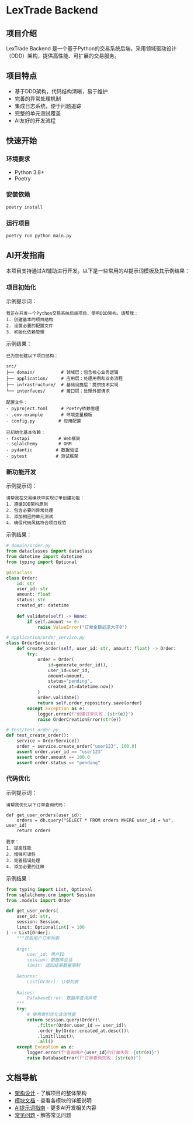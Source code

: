 # LexTrade Backend

## 项目介绍

LexTrade Backend 是一个基于Python的交易系统后端，采用领域驱动设计（DDD）架构，提供高性能、可扩展的交易服务。

## 项目特点

- 基于DDD架构，代码结构清晰，易于维护
- 完善的异常处理机制
- 集成日志系统，便于问题追踪
- 完整的单元测试覆盖
- AI友好的开发流程

## 快速开始

### 环境要求

- Python 3.8+
- Poetry

### 安装依赖

```bash
poetry install
```

### 运行项目

```bash
poetry run python main.py
```

## AI开发指南

本项目支持通过AI辅助进行开发。以下是一些常用的AI提示词模板及其示例结果：

### 项目初始化

示例提示词：
```
我正在开发一个Python交易系统后端项目，使用DDD架构。请帮我：
1. 创建基本的项目结构
2. 设置必要的配置文件
3. 初始化依赖管理
```

示例结果：
```
已为您创建以下项目结构：

src/
├── domain/          # 领域层：包含核心业务逻辑
├── application/     # 应用层：处理用例和业务流程
├── infrastructure/  # 基础设施层：提供技术实现
└── interfaces/      # 接口层：处理外部请求

配置文件：
- pyproject.toml     # Poetry依赖管理
- .env.example       # 环境变量模板
- config.py         # 应用配置

已初始化基本依赖：
- fastapi           # Web框架
- sqlalchemy        # ORM
- pydantic         # 数据验证
- pytest           # 测试框架
```

### 新功能开发

示例提示词：
```
请帮我在交易模块中实现订单创建功能：
1. 遵循DDD架构原则
2. 包含必要的异常处理
3. 添加相应的单元测试
4. 确保代码风格符合项目规范
```

示例结果：
```python
# domain/order.py
from dataclasses import dataclass
from datetime import datetime
from typing import Optional

@dataclass
class Order:
    id: str
    user_id: str
    amount: float
    status: str
    created_at: datetime
    
    def validate(self) -> None:
        if self.amount <= 0:
            raise ValueError("订单金额必须大于0")

# application/order_service.py
class OrderService:
    def create_order(self, user_id: str, amount: float) -> Order:
        try:
            order = Order(
                id=generate_order_id(),
                user_id=user_id,
                amount=amount,
                status="pending",
                created_at=datetime.now()
            )
            order.validate()
            return self.order_repository.save(order)
        except Exception as e:
            logger.error(f"创建订单失败：{str(e)}")
            raise OrderCreationError(str(e))

# test/test_order.py
def test_create_order():
    service = OrderService()
    order = service.create_order("user123", 100.0)
    assert order.user_id == "user123"
    assert order.amount == 100.0
    assert order.status == "pending"
```

### 代码优化

示例提示词：
```
请帮我优化以下订单查询代码：

def get_user_orders(user_id):
    orders = db.query("SELECT * FROM orders WHERE user_id = %s", user_id)
    return orders

要求：
1. 提高性能
2. 增强可读性
3. 完善错误处理
4. 添加必要的注释
```

示例结果：
```python
from typing import List, Optional
from sqlalchemy.orm import Session
from .models import Order

def get_user_orders(
    user_id: str,
    session: Session,
    limit: Optional[int] = 100
) -> List[Order]:
    """获取用户订单列表
    
    Args:
        user_id: 用户ID
        session: 数据库会话
        limit: 返回结果数量限制
        
    Returns:
        List[Order]: 订单列表
        
    Raises:
        DatabaseError: 数据库查询异常
    """
    try:
        # 使用索引优化查询性能
        return session.query(Order)\
            .filter(Order.user_id == user_id)\
            .order_by(Order.created_at.desc())\
            .limit(limit)\
            .all()
    except Exception as e:
        logger.error(f"查询用户{user_id}的订单失败：{str(e)}")
        raise DatabaseError(f"订单查询失败：{str(e)}")
```

## 文档导航

- [架构设计](architecture.md) - 了解项目的整体架构
- [模块文档](modules/) - 查看各模块的详细说明
- [AI提示词指南](ai-prompts.md) - 更多AI开发相关内容
- [常见问题](faq.md) - 解答常见问题